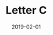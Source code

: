 ---
title: Letter C
date: '2019-02-01'
thumb_image: images/mar-4yo/4-mar-c-letters.jpg
thumb_image_alt: Letter C
image: images/mar-4yo/4-mar-c-letters.jpg
image_alt: Letter C
template: project
---	